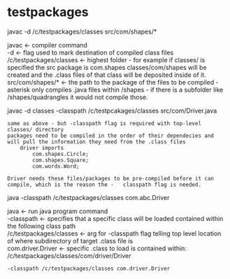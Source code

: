 # testpackages  

javac -d /c/testpackages/classes src/com/shapes/*  

javac <- compiler command  
-d <- flag used to mark destination of compiled class files  
/c/testpackages/classes <- highest folder - for example if classes/ is specified the src package is com.shapes classes/com/shapes will be created and the .class files of that class will be deposited inside of it.  
src/com/shapes/* <- the path to the package of the files to be compiled - asterisk only compiles .java files within /shapes - if there is a subfolder like /shapes/quadrangles it would not compile those.  
  
  
javac -d classes -classpath /c/testpcakages/classes src/com/Driver.java  
  
	same as above - but -classpath flag is required with top-level classes/ directory  
	packages need to be compiled in the order of their dependecies and will pull the information they need from the .class files  
		driver imports  
			com.shapes.Circle;  
			com.shapes.Square;  
			com.words.Word;  

	Driver needs these files/packages to be pre-compiled before it can compile, which is the reason the -	classpath flag is needed.  

java -classpath /c/testpackages/classes com.abc.Driver  

java <- run java program command  
-classpath <- specifies that a specific class will be loaded contained within the following class path  
/c/testpackages/classes <- arg for -classpath flag telling top level location of where subdirectory of target .class file is  
com.driver.Driver <- specific .class to load is contained within:  
		/c/testpackages/classes/com/driver/Driver  
		  
	-classpath /c/testpackages/classes com.driver.Driver